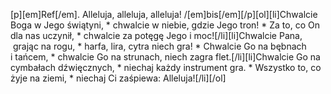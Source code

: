 [p][em]Ref[/em]. Alleluja, alleluja, alleluja! /[em]bis[/em][/p][ol][li]Chwalcie Boga w Jego świątyni, * chwalcie w niebie, gdzie Jego tron! * Za to, co On dla nas uczynił, * chwalcie za potęgę Jego i moc![/li][li]Chwalcie Pana,  grając na rogu, * harfa, lira, cytra niech gra! * Chwalcie Go na bębnach i tańcem, * chwalcie Go na strunach, niech zagra flet.[/li][li]Chwalcie Go na cymbałach dźwięcznych, * niechaj każdy instrument gra. * Wszystko to, co żyje na ziemi, * niechaj Ci zaśpiewa: Alleluja![/li][/ol]